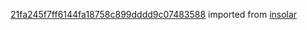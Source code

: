 [21fa245f7ff6144fa18758c899dddd9c07483588](https://github.com/insolar/insolar/commit/21fa245f7ff6144fa18758c899dddd9c07483588) imported from [insolar](https://github.com/insolar/insolar)
